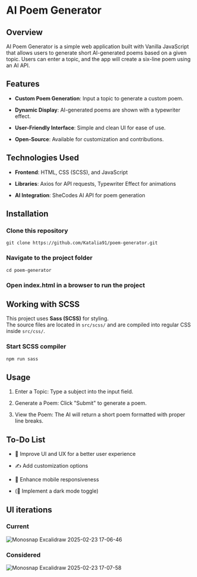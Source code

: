 # AI Poem Generator

## Overview

AI Poem Generator is a simple web application built with Vanilla JavaScript that allows users to generate short AI-generated poems based on a given topic. Users can enter a topic, and the app will create a six-line poem using an AI API.

## Features

- **Custom Poem Generation**: Input a topic to generate a custom poem.

- **Dynamic Display**: AI-generated poems are shown with a typewriter effect.

- **User-Friendly Interface**: Simple and clean UI for ease of use.

- **Open-Source**: Available for customization and contributions.

## Technologies Used

- **Frontend**: HTML, CSS (SCSS), and JavaScript

- **Libraries**: Axios for API requests, Typewriter Effect for animations

- **AI Integration**: SheCodes AI API for poem generation

## Installation

### Clone this repository

```
git clone https://github.com/Katalia91/poem-generator.git
```

### Navigate to the project folder

```
cd poem-generator
```

### Open index.html in a browser to run the project

## Working with SCSS

This project uses **Sass (SCSS)** for styling.  
The source files are located in `src/scss/` and are compiled into regular CSS inside `src/css/`.

### Start SCSS compiler

```bash
npm run sass
```

## Usage

1. Enter a Topic: Type a subject into the input field.

2. Generate a Poem: Click "Submit" to generate a poem.

3. View the Poem: The AI will return a short poem formatted with proper line breaks.

## To-Do List

- 🎨 Improve UI and UX for a better user experience

- ✍️ Add customization options

- 📱 Enhance mobile responsiveness

- (🌙 Implement a dark mode toggle)

## UI iterations

### Current

![Monosnap Excalidraw 2025-02-23 17-06-46](https://github.com/user-attachments/assets/68b8777c-445f-4ac4-814d-4b7e7b622141)

### Considered

![Monosnap Excalidraw 2025-02-23 17-07-58](https://github.com/user-attachments/assets/f388af57-e22f-4eb7-81bc-7096c2566268)
